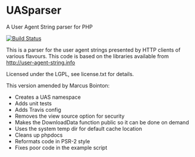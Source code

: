 UASparser
=========

A User Agent String parser for PHP

[![Build Status](https://travis-ci.org/Synchro/UASparser.png)](https://travis-ci.org/Synchro/UASparser)

This is a parser for the user agent strings presented by HTTP clients of various flavours. This code is based on the libraries available from http://user-agent-string.info

Licensed under the LGPL, see license.txt for details.

This version amended by Marcus Bointon:
- Creates a UAS namespace
- Adds unit tests
- Adds Travis config
- Removes the view source option for security
- Makes the DownloadData function public so it can be done on demand
- Uses the system temp dir for default cache location
- Cleans up phpdocs
- Reformats code in PSR-2 style
- Fixes poor code in the example script